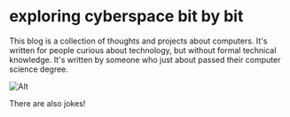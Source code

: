 # exploring cyberspace bit by bit

This blog is a collection of thoughts and projects about computers. It's written for people curious about technology, but without formal technical knowledge. It's written by someone who just about passed their computer science degree.

![Alt](/pictures/hello_world_dark.svg#center)

There are also jokes!


